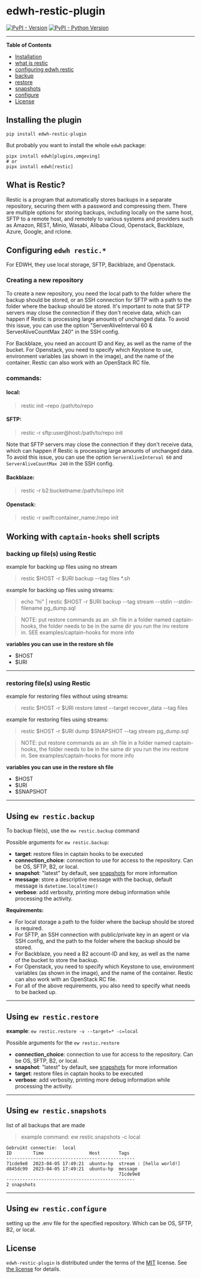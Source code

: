 # edwh-restic-plugin

[![PyPI - Version](https://img.shields.io/pypi/v/edwh-restic-plugin.svg)](https://pypi.org/project/edwh-restic-plugin)
[![PyPI - Python Version](https://img.shields.io/pypi/pyversions/edwh-restic-plugin.svg)](https://pypi.org/project/edwh-restic-plugin)

-----

**Table of Contents**

- [Installation](#installing-the-plugin)
- [what is restic](#what-is-restic)
- [configuring edwh restic](#configuring-edwh-restic)
- [backup](#using-ew-resticbackup)
- [restore](#using-ew-resticrestore)
- [snapshots](#using-ew-resticsnapshots)
- [configure](#using-ew-resticconfigure)
- [License](#license)

## Installing the plugin

```console
pip install edwh-restic-plugin
```

But probably you want to install the whole `edwh` package:

```console
pipx install edwh[plugins,omgeving]
# or
pipx install edwh[restic]
```

## What is Restic?
Restic is a program that automatically stores backups in a separate repository, securing them with a password and compressing them. 
There are multiple options for storing backups, including locally on the same host, SFTP to a remote host,
and remotely to various systems and providers such as Amazon, REST, Minio, Wasabi, Alibaba Cloud, Openstack, Backblaze, 
Azure, Google, and rclone.

## Configuring `edwh restic.*`
For EDWH, they use local storage, SFTP, Backblaze, and Openstack.

### Creating a new repository
To create a new repository, you need the local path to the folder where the backup should be stored,
or an SSH connection for SFTP with a path to the folder where the backup should be stored. 
It's important to note that SFTP servers may close the connection if they don't receive data, 
which can happen if Restic is processing large amounts of unchanged data. 
To avoid this issue, you can use the option "ServerAliveInterval 60 & ServerAliveCountMax 240" in the SSH config.

For Backblaze, you need an account ID and Key, as well as the name of the bucket. 
For Openstack, you need to specify which Keystone to use, environment variables (as shown in the image), 
and the name of the container. 
Restic can also work with an OpenStack RC file.
### commands:

#### local:
> restic init –repo /path/to/repo

#### SFTP:
> restic -r sftp:user@host:/path/to/repo init

Note that SFTP servers may close the connection if they don't receive data, which can happen if 
Restic is processing large amounts of unchanged data. To avoid this issue, you can use the 
option `ServerAliveInterval 60` and `ServerAliveCountMax 240` in the SSH config.

#### Backblaze:
> restic -r b2:bucketname:/path/to/repo init

#### Openstack:
> restic -r swift:container_name:/repo init

## Working with `captain-hooks` shell scripts

### backing up file(s) using Restic
example for backing up files using no stream
>restic $HOST -r $URI backup --tag files *.sh

example for backing up files using streams:
> echo "hi" | restic $HOST -r $URI backup --tag stream --stdin --stdin-filename pg_dump.sql

> NOTE: put restore commands as an .sh file in a folder named captain-hooks, the folder needs to be in the same dir
> you run the inv restore in. SEE examples/captain-hooks for more info

**variables you can use in the restore sh file**
- $HOST
- $URI

---

### restoring file(s) using Restic
example for restoring files without using streams:
> restic $HOST -r $URI restore latest --target recover_data --tag files

example for restoring files using streams:
> restic $HOST -r $URI dump $SNAPSHOT --tag stream pg_dump.sql

> NOTE: put restore commands as an .sh file in a folder named captain-hooks, the folder needs to be in the same dir
> you run the inv restore in. See examples/captain-hooks for more info

**variables you can use in the restore sh file**
- $HOST
- $URI
- $SNAPSHOT

---
## Using `ew restic.backup`
To backup file(s), use the `ew restic.backup` command

Possible arguments for `ew restic.backup`:
- **target**: restore files in captain hooks to be executed
- **connection_choice**: connection to use for access to the repository. Can be OS, SFTP, B2, or 
  local.
- **snapshot**: "latest" by default, see [snapshots](#using-ew-resticsnapshots) for more information
- **message**: store a descriptive message with the backup, default message is `datetime.localtime()`
- **verbose**: add verbosity, printing more debug information while processing the activity. 

**Requirements:**

- For local storage a path to the folder where the backup should be stored is required.
- For SFTP, an SSH connection with public/private key in an agent or via SSH config, and the path to the folder where the backup should be stored. 
- For Backblaze, you need a B2 account-ID and key, as well as the name of the bucket to store 
  the backup. 
- For Openstack, you need to specify which Keystone to use, environment variables (as shown in the image), and the name of the container. Restic can also work with an OpenStack RC file.
- For all of the above requirements, you also need to specify what needs to be backed up.

---
## Using `ew restic.restore`

**example**: `ew restic.restore -v --target=* -c=local`

Possible arguments for the `ew restic.restore`
- **connection_choice**: connection to use for access to the repository. Can be OS, SFTP, B2, or 
  local.
- **snapshot**: "latest" by default, see [snapshots](#using-ew-resticsnapshots) for more information
- **target**: restore files in captain hooks to be executed
- **verbose**: add verbosity, printing more debug information while processing the activity. 

---
## Using `ew restic.snapshots`

list of all backups that are made

> example command: ew restic.snapshots -c local

```
Gebruikt connectie:  local
ID        Time                 Host       Tags
------------------------------------------------
71cde9e8  2023-04-05 17:49:21  ubuntu-hp  stream : [hello world!]
d845dc99  2023-04-05 17:49:21  ubuntu-hp  message
                                          71cde9e8
------------------------------------------------
2 snapshots
```

---

## Using `ew restic.configure`
setting up the .env file for the specified repository. Which can be OS, SFTP, B2, or local.

## License

`edwh-restic-plugin` is distributed under the terms of the [MIT](https://spdx.org/licenses/MIT.html) license.
See [the license](LICENSE.txt) for details. 
